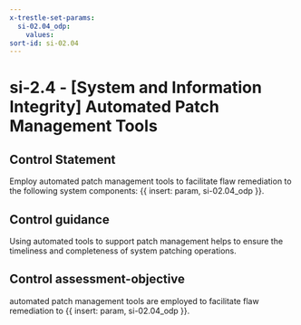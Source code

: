 ```yaml
---
x-trestle-set-params:
  si-02.04_odp:
    values:
sort-id: si-02.04
---
```


# si-2.4 - \[System and Information Integrity\] Automated Patch Management Tools

## Control Statement

Employ automated patch management tools to facilitate flaw remediation to the following system components: {{ insert: param, si-02.04_odp }}.

## Control guidance

Using automated tools to support patch management helps to ensure the timeliness and completeness of system patching operations.

## Control assessment-objective

automated patch management tools are employed to facilitate flaw remediation to {{ insert: param, si-02.04_odp }}.
